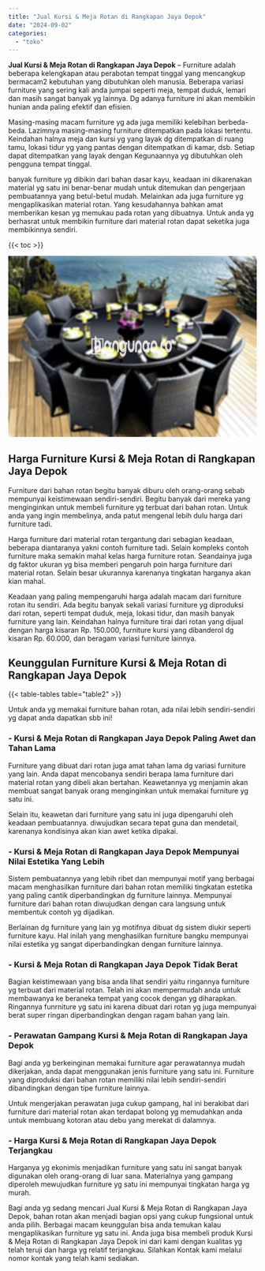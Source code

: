 ```yaml
---
title: "Jual Kursi & Meja Rotan di Rangkapan Jaya Depok"
date: "2024-09-02"
categories: 
  - "toko"
---
```


**Jual Kursi & Meja Rotan di Rangkapan Jaya Depok** – Furniture adalah beberapa kelengkapan atau perabotan tempat tinggal yang mencangkup bermacam2 kebutuhan yang dibutuhkan oleh manusia. Beberapa variasi furniture yang sering kali anda jumpai seperti meja, tempat duduk, lemari dan masih sangat banyak yg lainnya. Dg adanya furniture ini akan membikin hunian anda paling efektif dan efisien.

Masing-masing macam furniture yg ada juga memiliki kelebihan berbeda-beda. Lazimnya masing-masing furniture ditempatkan pada lokasi tertentu. Keindahan halnya meja dan kursi yg yang layak dg ditempatkan di ruang tamu, lokasi tidur yg yang pantas dengan ditempatkan di kamar, dsb. Setiap dapat ditempatkan yang layak dengan Kegunaannya yg dibutuhkan oleh pengguna tempat tinggal.

banyak furniture yg dibikin dari bahan dasar kayu, keadaan ini dikarenakan material yg satu ini benar-benar mudah untuk ditemukan dan pengerjaan pembuatannya yang betul-betul mudah. Melainkan ada juga furniture yg mengaplikasikan material rotan. Yang kesudahannya bahkan amat memberikan kesan yg memukau pada rotan yang dibuatnya. Untuk anda yg berhasrat untuk membikin furniture dari material rotan dapat seketika juga membikinnya sendiri.

{{< toc >}}

![Jual Kursi & Meja Rotan di Rangkapan Jaya Depok](/images/kursi-meja-rotan-murah26.png)

## Harga Furniture Kursi & Meja Rotan di Rangkapan Jaya Depok

Furniture dari bahan rotan begitu banyak diburu oleh orang-orang sebab mempunyai keistimewaan sendiri-sendiri. Begitu banyak dari mereka yang menginginkan untuk membeli furniture yg terbuat dari bahan rotan. Untuk anda yang ingin membelinya, anda patut mengenal lebih dulu harga dari furniture tadi.

Harga furniture dari material rotan tergantung dari sebagian keadaan, beberapa diantaranya yakni contoh furniture tadi. Selain kompleks contoh furniture maka semakin mahal kelas harga furniture rotan. Seandainya juga dg faktor ukuran yg bisa memberi pengaruh poin harga furniture dari material rotan. Selain besar ukurannya karenanya tingkatan harganya akan kian mahal.

Keadaan yang paling mempengaruhi harga adalah macam dari furniture rotan itu sendiri. Ada begitu banyak sekali variasi furniture yg diproduksi dari rotan, seperti tempat duduk, meja, lokasi tidur, dan masih banyak furniture yang lain. Keindahan halnya furniture tirai dari rotan yang dijual dengan harga kisaran Rp. 150.000, furniture kursi yang dibanderol dg kisaran Rp. 60.000, dan beragam variasi furniture lainnya.

## Keunggulan Furniture Kursi & Meja Rotan di Rangkapan Jaya Depok

{{< table-tables table="table2" >}}

Untuk anda yg memakai furniture bahan rotan, ada nilai lebih sendiri-sendiri yg dapat anda dapatkan sbb ini!

### \- Kursi & Meja Rotan di Rangkapan Jaya Depok Paling Awet dan Tahan Lama

Furniture yang dibuat dari rotan juga amat tahan lama dg variasi furniture yang lain. Anda dapat mencobanya sendiri berapa lama furniture dari material rotan yang dibeli akan bertahan. Keawetannya yg menjamin akan membuat sangat banyak orang menginginkan untuk memakai furniture yg satu ini.

Selain itu, keawetan dari furniture yang satu ini juga dipengaruhi oleh keadaan pembuatannya. diwujudkan secara tepat guna dan mendetail, karenanya kondisinya akan kian awet ketika dipakai.

### \- Kursi & Meja Rotan di Rangkapan Jaya Depok Mempunyai Nilai Estetika Yang Lebih

Sistem pembuatannya yang lebih ribet dan mempunyai motif yang berbagai macam menghasilkan furniture dari bahan rotan memiliki tingkatan estetika yang paling cantik diperbandingkan dg furniture lainnya. Mempunyai furniture dari bahan rotan diwujudkan dengan cara langsung untuk membentuk contoh yg dijadikan.

Berlainan dg furniture yang lain yg motifnya dibuat dg sistem diukir seperti furniture kayu. Hal inilah yang menghasilkan furniture bangku mempunyai nilai estetika yg sangat diperbandingkan dengan furniture lainnya.

### \- Kursi & Meja Rotan di Rangkapan Jaya Depok Tidak Berat

Bagian keistimewaan yang bisa anda lihat sendiri yaitu ringannya furniture yg terbuat dari material rotan. Telah ini akan mempermudah anda untuk membawanya ke beraneka tempat yang cocok dengan yg diharapkan. Ringannya funrniture yg satu ini karena dibuat dari rotan yg juga mempunyai berat super ringan diperbandingkan dengan ragam bahan yang lain.

### \- Perawatan Gampang Kursi & Meja Rotan di Rangkapan Jaya Depok

Bagi anda yg berkeinginan memakai furniture agar perawatannya mudah dikerjakan, anda dapat menggunakan jenis furniture yang satu ini. Furniture yang diproduksi dari bahan rotan memiliki nilai lebih sendiri-sendiri dibandingkan dengan tipe furniture lainnya.

Untuk mengerjakan perawatan juga cukup gampang, hal ini berakibat dari furniture dari material rotan akan terdapat bolong yg memudahkan anda untuk membuang kotoran atau debu yang merekat di dalamnya.

### \- Harga Kursi & Meja Rotan di Rangkapan Jaya Depok Terjangkau

Harganya yg ekonimis menjadikan furniture yang satu ini sangat banyak digunakan oleh orang-orang di luar sana. Materialnya yang gampang diperoleh mewujudkan furniture yg satu ini mempunyai tingkatan harga yg murah.

Bagi anda yg sedang mencari Jual Kursi & Meja Rotan di Rangkapan Jaya Depok, bahan rotan akan menjadi bagian opsi yang cukup fungsional untuk anda pilih. Berbagai macam keunggulan bisa anda temukan kalau mengaplikasikan furniture yg satu ini. Anda juga bisa membeli produk Kursi & Meja Rotan di Rangkapan Jaya Depok ini dari kami dengan kualitas yg telah teruji dan harga yg relatif terjangkau. Silahkan Kontak kami melalui nomor kontak yang telah kami sediakan.
